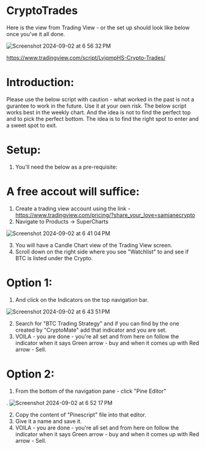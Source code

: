 # CryptoTrades
Here is the view from Trading View - or the set up should look like below once you've it all done. 

![Screenshot 2024-09-02 at 6 56 32 PM](https://github.com/user-attachments/assets/3df2e741-ccb5-4bd5-8155-538e2fe7d5d2)


https://www.tradingview.com/script/LvjqmpHS-Crypto-Trades/

# Introduction:
Please use the below script with caution - what worked in the past is not a gurantee to work in the future. Use it at your own risk. The below script works best in the weekly chart. And the idea is not to find the perfect top and to pick the perfect bottom. The idea is to find the right spot to enter and a sweet spot to exit. 

# Setup:
1. You'll need the below as a pre-requisite:
   
# A free accout will suffice:
1. Create a trading view account using the link - https://www.tradingview.com/pricing/?share_your_love=samjanecrypto
2. Navigate to Products -> SuperCharts

![Screenshot 2024-09-02 at 6 41 04 PM](https://github.com/user-attachments/assets/765e4f32-94fa-43ad-8cfb-6f43cff7d7c3)

3. You will have a Candle Chart view of the Trading View screen.
4. Scroll down on the right side where you see "Watchlist" to and see if BTC is listed under the Crypto.

# Option 1: 
1. And click on the Indicators on the top navigation bar.
   
![Screenshot 2024-09-02 at 6 43 51 PM](https://github.com/user-attachments/assets/923038d0-fe92-4302-8d28-eadd06319aa0)

2. Search for "BTC Trading Strategy" and if you can find by the one created by "CryptoMate" add that indicator and you are set.
3. VOILA - you are done - you're all set and from here on follow the indicator when it says Green arrow - buy and when it comes up with Red arrow - Sell. 

# Option 2:
1. From the bottom of the navigation pane - click "Pine Editor"
   
. ![Screenshot 2024-09-02 at 6 52 17 PM](https://github.com/user-attachments/assets/a554dae1-c575-420f-b817-724fac3d8d12)
   

2. Copy the content of "Pinescript" file into that editor.
3. Give it a name and save it.
4. VOILA - you are done - you're all set and from here on follow the indicator when it says Green arrow - buy and when it comes up with Red arrow - Sell. 
